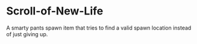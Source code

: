 # Scroll-of-New-Life
A smarty pants spawn item that tries to find a valid spawn location instead of just giving up.

